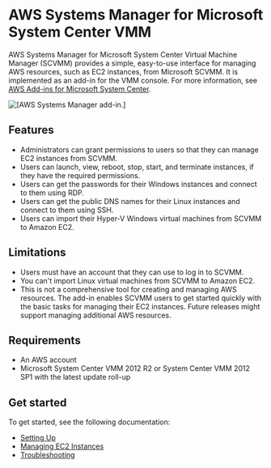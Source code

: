 # AWS Systems Manager for Microsoft System Center VMM<a name="scvmm"></a>

AWS Systems Manager for Microsoft System Center Virtual Machine Manager \(SCVMM\) provides a simple, easy\-to\-use interface for managing AWS resources, such as EC2 instances, from Microsoft SCVMM\. It is implemented as an add\-in for the VMM console\. For more information, see [AWS Add\-ins for Microsoft System Center](https://aws.amazon.com/windows/system-center/)\.

![\[AWS Systems Manager add-in.\]](http://docs.aws.amazon.com/AWSEC2/latest/WindowsGuide/images/aws_systems_manager_scvmm.png)

## Features<a name="features"></a>
+ Administrators can grant permissions to users so that they can manage EC2 instances from SCVMM\.
+ Users can launch, view, reboot, stop, start, and terminate instances, if they have the required permissions\.
+ Users can get the passwords for their Windows instances and connect to them using RDP\.
+ Users can get the public DNS names for their Linux instances and connect to them using SSH\.
+ Users can import their Hyper\-V Windows virtual machines from SCVMM to Amazon EC2\.

## Limitations<a name="limitations"></a>
+ Users must have an account that they can use to log in to SCVMM\.
+ You can't import Linux virtual machines from SCVMM to Amazon EC2\.
+ This is not a comprehensive tool for creating and managing AWS resources\. The add\-in enables SCVMM users to get started quickly with the basic tasks for managing their EC2 instances\. Future releases might support managing additional AWS resources\.

## Requirements<a name="requirements"></a>
+ An AWS account
+ Microsoft System Center VMM 2012 R2 or System Center VMM 2012 SP1 with the latest update roll\-up

## Get started<a name="get-started"></a>

To get started, see the following documentation:
+ [Setting Up](scvmm-set-up.md)
+ [Managing EC2 Instances](scvmm-manage-ec2.md)
+ [Troubleshooting](scvmm-troubleshoot.md)